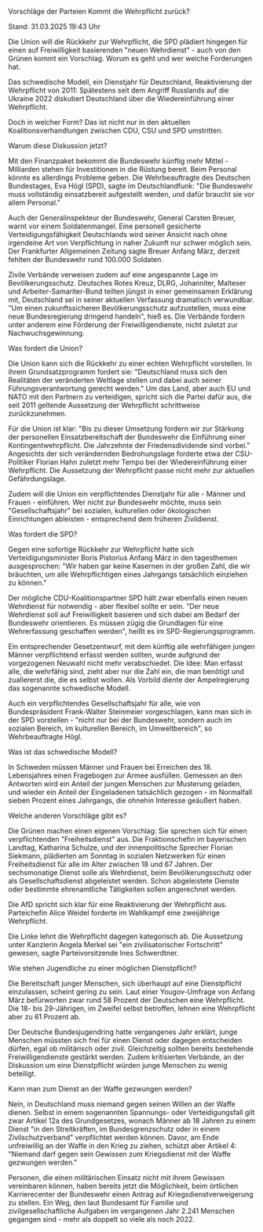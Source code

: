 
Vorschläge der Parteien
Kommt die Wehrpflicht zurück?


Stand: 31.03.2025 19:43 Uhr


Die Union will die Rückkehr zur Wehrpflicht, die SPD plädiert hingegen für einen auf Freiwilligkeit basierenden "neuen Wehrdienst" - auch von den Grünen kommt ein Vorschlag. Worum es geht und wer welche Forderungen hat.



Das schwedische Modell, ein Dienstjahr für Deutschland, Reaktivierung der Wehrpflicht von 2011: Spätestens seit dem Angriff Russlands auf die Ukraine 2022 diskutiert Deutschland über die Wiedereinführung einer Wehrpflicht.


Doch in welcher Form? Das ist nicht nur in den aktuellen Koalitionsverhandlungen zwischen CDU, CSU und SPD umstritten.

Warum diese Diskussion jetzt?


Mit den Finanzpaket bekommt die Bundeswehr künftig mehr Mittel - Milliarden stehen für Investitionen in die Rüstung bereit. Beim Personal könnte es allerdings Probleme geben. Die Wehrbeauftragte des Deutschen Bundestages, Eva Högl (SPD), sagte im Deutschlandfunk: "Die Bundeswehr muss vollständig einsatzbereit aufgestellt werden, und dafür braucht sie vor allem Personal."


Auch der Generalinspekteur der Bundeswehr, General Carsten Breuer, warnt vor einem Soldatenmangel. Eine personell gesicherte Verteidigungsfähigkeit Deutschlands wird seiner Ansicht nach ohne irgendeine Art von Verpflichtung in naher Zukunft nur schwer möglich sein. Der Frankfurter Allgemeinen Zeitung sagte Breuer Anfang März, derzeit fehlten der Bundeswehr rund 100.000 Soldaten.


Zivile Verbände verweisen zudem auf eine angespannte Lage im Bevölkerungsschutz. Deutsches Rotes Kreuz, DLRG, Johanniter, Malteser und Arbeiter-Samariter-Bund teilten jüngst in einer gemeinsamen Erklärung mit, Deutschland sei in seiner aktuellen Verfassung dramatisch verwundbar. "Um einen zukunftssicheren Bevölkerungsschutz aufzustellen, muss eine neue Bundesregierung dringend handeln", hieß es. Die Verbände fordern unter anderem eine Förderung der Freiwilligendienste, nicht zuletzt zur Nachwuchsgewinnung.

Was fordert die Union?


Die Union kann sich die Rückkehr zu einer echten Wehrpflicht vorstellen. In ihrem Grundsatzprogramm fordert sie: "Deutschland muss sich den Realitäten der veränderten Weltlage stellen und dabei auch seiner Führungsverantwortung gerecht werden." Um das Land, aber auch EU und NATO mit den Partnern zu verteidigen, spricht sich die Partei dafür aus, die seit 2011 geltende Aussetzung der Wehrpflicht schrittweise zurückzunehmen.


Für die Union ist klar: "Bis zu dieser Umsetzung fordern wir zur Stärkung der personellen Einsatzbereitschaft der Bundeswehr die Einführung einer Kontingentwehrpflicht. Die Jahrzehnte der Friedensdividende sind vorbei." Angesichts der sich verändernden Bedrohungslage forderte etwa der CSU-Politiker Florian Hahn zuletzt mehr Tempo bei der Wiedereinführung einer Wehrpflicht. Die Aussetzung der Wehrpflicht passe nicht mehr zur aktuellen Gefährdungslage.


Zudem will die Union ein verpflichtendes Dienstjahr für alle - Männer und Frauen - einführen. Wer nicht zur Bundeswehr möchte, muss sein "Gesellschaftsjahr" bei sozialen, kulturellen oder ökologischen Einrichtungen ableisten - entsprechend dem früheren Zivildienst.

Was fordert die SPD?


Gegen eine sofortige Rückkehr zur Wehrpflicht hatte sich Verteidigungsminister Boris Pistorius Anfang März in den tagesthemen ausgesprochen: "Wir haben gar keine Kasernen in der großen Zahl, die wir bräuchten, um alle Wehrpflichtigen eines Jahrgangs tatsächlich einziehen zu können."


Der mögliche CDU-Koalitionspartner SPD hält zwar ebenfalls einen neuen Wehrdienst für notwendig - aber flexibel sollte er sein. "Der neue Wehrdienst soll auf Freiwilligkeit basieren und sich dabei am Bedarf der Bundeswehr orientieren. Es müssen zügig die Grundlagen für eine Wehrerfassung geschaffen werden", heißt es im SPD-Regierungsprogramm.


Ein entsprechender Gesetzentwurf, mit dem künftig alle wehrfähigen jungen Männer verpflichtend erfasst werden sollten, wurde aufgrund der vorgezogenen Neuwahl nicht mehr verabschiedet. Die Idee: Man erfasst alle, die wehrfähig sind, zieht aber nur die Zahl ein, die man benötigt und zuallererst die, die es selbst wollen. Als Vorbild diente der Ampelregierung das sogenannte schwedische Modell.


Auch ein verpflichtendes Gesellschaftsjahr für alle, wie von Bundespräsident Frank-Walter Steinmeier vorgeschlagen, kann man sich in der SPD vorstellen - "nicht nur bei der Bundeswehr, sondern auch im sozialen Bereich, im kulturellen Bereich, im Umweltbereich", so Wehrbeauftragte Högl.

Was ist das schwedische Modell?


In Schweden müssen Männer und Frauen bei Erreichen des 18. Lebensjahres einen Fragebogen zur Armee ausfüllen. Gemessen an den Antworten wird ein Anteil der jungen Menschen zur Musterung geladen, und wieder ein Anteil der Eingeladenen tatsächlich gezogen - im Normalfall sieben Prozent eines Jahrgangs, die ohnehin Interesse geäußert haben.

Welche anderen Vorschläge gibt es?


Die Grünen machen einen eigenen Vorschlag: Sie sprechen sich für einen verpflichtenden "Freiheitsdienst" aus. Die Fraktionschefin im bayerischen Landtag, Katharina Schulze, und der innenpolitische Sprecher Florian Siekmann, plädierten am Sonntag in sozialen Netzwerken für einen Freiheitsdienst für alle im Alter zwischen 18 und 67 Jahren. Der sechsmonatige Dienst solle als Wehrdienst, beim Bevölkerungsschutz oder als Gesellschaftsdienst abgeleistet werden. Schon abgeleistete Dienste oder bestimmte ehrenamtliche Tätigkeiten sollen angerechnet werden.


Die AfD spricht sich klar für eine Reaktivierung der Wehrpflicht aus. Parteichefin Alice Weidel forderte im Wahlkampf eine zweijährige Wehrpflicht.


Die Linke lehnt die Wehrpflicht dagegen kategorisch ab. Die Aussetzung unter Kanzlerin Angela Merkel sei "ein zivilisatorischer Fortschritt" gewesen, sagte Parteivorsitzende Ines Schwerdtner. 

Wie stehen Jugendliche zu einer möglichen Dienstpflicht?


Die Bereitschaft junger Menschen, sich überhaupt auf eine Dienstpflicht einzulassen, scheint gering zu sein. Laut einer Yougov-Umfrage von Anfang März befürworten zwar rund 58 Prozent der Deutschen eine Wehrpflicht. Die 18- bis 29-Jährigen, im Zweifel selbst betroffen, lehnen eine Wehrpflicht aber zu 61 Prozent ab.


Der Deutsche Bundesjugendring hatte vergangenes Jahr erklärt, junge Menschen müssten sich frei für einen Dienst oder dagegen entscheiden dürfen, egal ob militärisch oder zivil. Gleichzeitig sollten bereits bestehende Freiwilligendienste gestärkt werden. Zudem kritisierten Verbände, an der Diskussion um eine Dienstpflicht würden junge Menschen zu wenig beteiligt.

Kann man zum Dienst an der Waffe gezwungen werden?


Nein, in Deutschland muss niemand gegen seinen Willen an der Waffe dienen. Selbst in einem sogenannten Spannungs- oder Verteidigungsfall gilt zwar Artikel 12a des Grundgesetzes, wonach Männer ab 18 Jahren zu einem Dienst "in den Streitkräften, im Bundesgrenzschutz oder in einem Zivilschutzverband" verpflichtet werden können. Davor, am Ende unfreiwillig an der Waffe in den Krieg zu ziehen, schützt aber Artikel 4: "Niemand darf gegen sein Gewissen zum Kriegsdienst mit der Waffe gezwungen werden."


Personen, die einen militärischen Einsatz nicht mit ihrem Gewissen vereinbaren können, haben bereits jetzt die Möglichkeit, beim örtlichen Karrierecenter der Bundeswehr einen Antrag auf Kriegsdienstverweigerung zu stellen. Ein Weg, den laut Bundesamt für Familie und zivilgesellschaftliche Aufgaben im vergangenen Jahr 2.241 Menschen gegangen sind - mehr als doppelt so viele als noch 2022.

